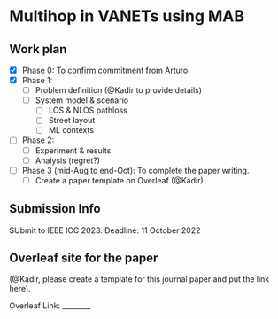 # Multihop in VANETs using MAB

## Work plan

- [x] Phase 0: To confirm commitment from Arturo.
- [x] Phase 1:
  - [ ] Problem definition (@Kadir to provide details)
  - [ ] System model & scenario
    - [ ] LOS & NLOS pathloss
    - [ ] Street layout
    - [ ] ML contexts
- [ ] Phase 2:
  - [ ] Experiment & results
  - [ ] Analysis (regret?)
- [ ] Phase 3 (mid-Aug to end-Oct): To complete the paper writing.
  - [ ] Create a paper template on Overleaf (@Kadir)

## Submission Info

SUbmit to IEEE ICC 2023. Deadline: 11 October 2022

## Overleaf site for the paper

(@Kadir, please create a template for this journal paper and put the link here).

Overleaf Link: ________
